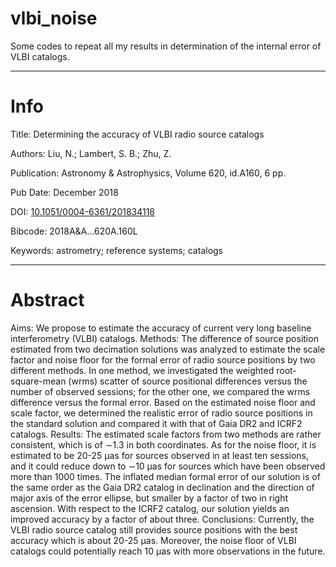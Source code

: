 # vlbi_noise

Some codes to repeat all my results in determination of the internal error of VLBI catalogs.

---

# Info

Title: Determining the accuracy of VLBI radio source catalogs

Authors: Liu, N.; Lambert, S. B.; Zhu, Z.

Publication: Astronomy & Astrophysics, Volume 620, id.A160, 6 pp.

Pub Date: December 2018 

DOI: [10.1051/0004-6361/201834118](https://ui.adsabs.harvard.edu/link_gateway/2018A&A...620A.160L/doi:10.1051/0004-6361/201834118)

Bibcode: 2018A&A...620A.160L  

Keywords: astrometry; reference systems; catalogs

---

# Abstract

Aims: We propose to estimate the accuracy of current very long baseline interferometry (VLBI) catalogs.
Methods: The difference of source position estimated from two decimation solutions was analyzed to estimate the scale factor and noise floor for the formal error of radio source positions by two different methods. In one method, we investigated the weighted root-square-mean (wrms) scatter of source positional differences versus the number of observed sessions; for the other one, we compared the wrms difference versus the formal error. Based on the estimated noise floor and scale factor, we determined the realistic error of radio source positions in the standard solution and compared it with that of Gaia DR2 and ICRF2 catalogs.
Results: The estimated scale factors from two methods are rather consistent, which is of ∼1.3 in both coordinates. As for the noise floor, it is estimated to be 20-25 μas for sources observed in at least ten sessions, and it could reduce down to ∼10 μas for sources which have been observed more than 1000 times. The inflated median formal error of our solution is of the same order as the Gaia DR2 catalog in declination and the direction of major axis of the error ellipse, but smaller by a factor of two in right ascension. With respect to the ICRF2 catalog, our solution yields an improved accuracy by a factor of about three.
Conclusions: Currently, the VLBI radio source catalog still provides source positions with the best accuracy which is about 20-25 μas. Moreover, the noise floor of VLBI catalogs could potentially reach 10 μas with more observations in the future.
